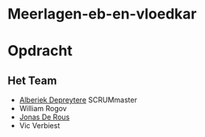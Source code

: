 # Meerlagen-eb-en-vloedkar

# Opdracht


## Het Team
- [Alberiek Depreytere](https://github.com/AlberiekDepreytere) SCRUMmaster
- William Rogov
- [Jonas De Rous](https://github.com/JonasTBUP)
- Vic Verbiest


